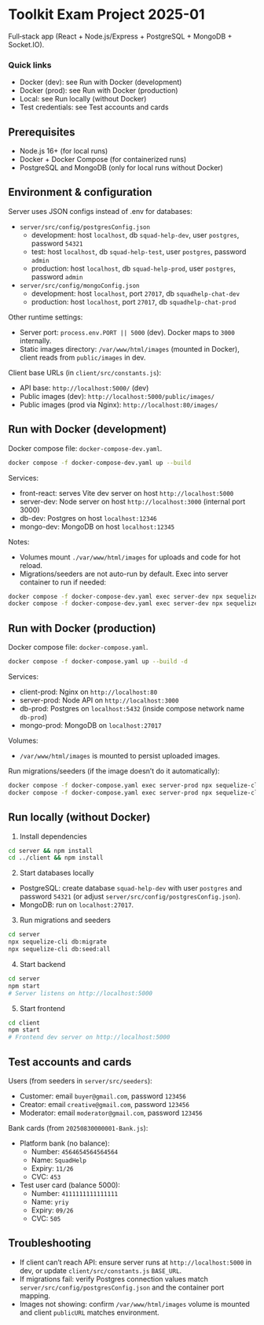 # Toolkit Exam Project 2025-01

Full‑stack app (React + Node.js/Express + PostgreSQL + MongoDB + Socket.IO).

### Quick links

- Docker (dev): see Run with Docker (development)
- Docker (prod): see Run with Docker (production)
- Local: see Run locally (without Docker)
- Test credentials: see Test accounts and cards

## Prerequisites

- Node.js 16+ (for local runs)
- Docker + Docker Compose (for containerized runs)
- PostgreSQL and MongoDB (only for local runs without Docker)

## Environment & configuration

Server uses JSON configs instead of .env for databases:

- `server/src/config/postgresConfig.json`
  - development: host `localhost`, db `squad-help-dev`, user `postgres`, password `54321`
  - test: host `localhost`, db `squad-help-test`, user `postgres`, password `admin`
  - production: host `localhost`, db `squad-help-prod`, user `postgres`, password `admin`
- `server/src/config/mongoConfig.json`
  - development: host `localhost`, port `27017`, db `squadhelp-chat-dev`
  - production: host `localhost`, port `27017`, db `squadhelp-chat-prod`

Other runtime settings:

- Server port: `process.env.PORT || 5000` (dev). Docker maps to `3000` internally.
- Static images directory: `/var/www/html/images` (mounted in Docker), client reads from `public/images` in dev.

Client base URLs (in `client/src/constants.js`):

- API base: `http://localhost:5000/` (dev)
- Public images (dev): `http://localhost:5000/public/images/`
- Public images (prod via Nginx): `http://localhost:80/images/`

## Run with Docker (development)

Docker compose file: `docker-compose-dev.yaml`.

```bash
docker compose -f docker-compose-dev.yaml up --build
```

Services:

- front-react: serves Vite dev server on host `http://localhost:5000`
- server-dev: Node server on host `http://localhost:3000` (internal port 3000)
- db-dev: Postgres on host `localhost:12346`
- mongo-dev: MongoDB on host `localhost:12345`

Notes:

- Volumes mount `./var/www/html/images` for uploads and code for hot reload.
- Migrations/seeders are not auto-run by default. Exec into server container to run if needed:

```bash
docker compose -f docker-compose-dev.yaml exec server-dev npx sequelize-cli db:migrate
docker compose -f docker-compose-dev.yaml exec server-dev npx sequelize-cli db:seed:all
```

## Run with Docker (production)

Docker compose file: `docker-compose.yaml`.

```bash
docker compose -f docker-compose.yaml up --build -d
```

Services:

- client-prod: Nginx on `http://localhost:80`
- server-prod: Node API on `http://localhost:3000`
- db-prod: Postgres on `localhost:5432` (inside compose network name `db-prod`)
- mongo-prod: MongoDB on `localhost:27017`

Volumes:

- `/var/www/html/images` is mounted to persist uploaded images.

Run migrations/seeders (if the image doesn’t do it automatically):

```bash
docker compose -f docker-compose.yaml exec server-prod npx sequelize-cli db:migrate
docker compose -f docker-compose.yaml exec server-prod npx sequelize-cli db:seed:all
```

## Run locally (without Docker)

1. Install dependencies

```bash
cd server && npm install
cd ../client && npm install
```

2. Start databases locally

- PostgreSQL: create database `squad-help-dev` with user `postgres` and password `54321` (or adjust `server/src/config/postgresConfig.json`).
- MongoDB: run on `localhost:27017`.

3. Run migrations and seeders

```bash
cd server
npx sequelize-cli db:migrate
npx sequelize-cli db:seed:all
```

4. Start backend

```bash
cd server
npm start
# Server listens on http://localhost:5000
```

5. Start frontend

```bash
cd client
npm start
# Frontend dev server on http://localhost:5000
```

## Test accounts and cards

Users (from seeders in `server/src/seeders`):

- Customer: email `buyer@gmail.com`, password `123456`
- Creator: email `creative@gmail.com`, password `123456`
- Moderator: email `moderator@gmail.com`, password `123456`

Bank cards (from `20250830000001-Bank.js`):

- Platform bank (no balance):
  - Number: `4564654564564564`
  - Name: `SquadHelp`
  - Expiry: `11/26`
  - CVC: `453`
- Test user card (balance 5000):
  - Number: `4111111111111111`
  - Name: `yriy`
  - Expiry: `09/26`
  - CVC: `505`

## Troubleshooting

- If client can’t reach API: ensure server runs at `http://localhost:5000` in dev, or update `client/src/constants.js` `BASE_URL`.
- If migrations fail: verify Postgres connection values match `server/src/config/postgresConfig.json` and the container port mapping.
- Images not showing: confirm `/var/www/html/images` volume is mounted and client `publicURL` matches environment.
